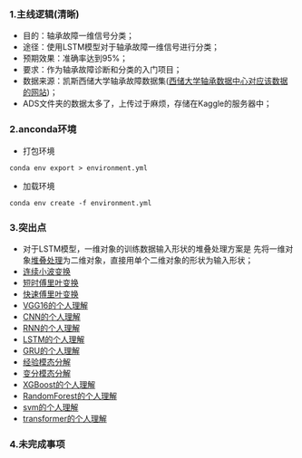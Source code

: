 ### 1.主线逻辑(清晰)

- 目的：轴承故障一维信号分类；
- 途径：使用LSTM模型对于轴承故障一维信号进行分类；
- 预期效果：准确率达到95%；
- 要求：作为轴承故障诊断和分类的入门项目；
- 数据来源：凯斯西储大学轴承故障数据集([西储大学轴承数据中心对应该数据的网站](https://link.csdn.net/?target=https%3A%2F%2Fengineering.case.edu%2Fbearingdatacenter%2Fwelcome))；
- ADS文件夹的数据太多了，上传过于麻烦，存储在Kaggle的服务器中；
### 2.anconda环境

- 打包环境

``conda env export > environment.yml``

- 加载环境

``conda env create -f environment.yml``

### 3.突出点

- 对于LSTM模型，一维对象的训练数据输入形状的堆叠处理方案是 先将一维对象[堆叠处理](./LSTM/TRY.ipynb)为二维对象，直接用单个二维对象的形状为输入形状；
- [连续小波变换](./VGG/EXPLAINATION_CWT.md)
- [短时傅里叶变换](./VGG/EXPLAINATION_STFT.md)
- [快速傅里叶变换](./VGG/EXPLAINATION_FFT.md)
- [VGG16的个人理解](./VGG/EXPLAINATION_CNN.md)
- [CNN的个人理解](./VGG/EXPLAINATION_CNN.md)
- [RNN的个人理解](./LSTM/EXPLAINATION_RNN.md)
- [LSTM的个人理解](./LSTM/EXPLAINATION_LSTM.md)
- [GRU的个人理解](./LSTM/EXPLAINATION_GRU.md)
- [经验模态分解](./LSTM/EXPLAINATION_EMD.md)
- [变分模态分解](./LSTM/EXPLAINATION_VMD.md)
- [XGBoost的个人理解](./XGBoost/EXPLAINATION_XGBoost.md)
- [RandomForest的个人理解](./XGBoost/EXPLAINATION_RandomForest.md)
- [svm的个人理解](./XGBoost/EXPLAINATION_SVM.md)
- [transformer的个人理解](./EXPLAINATION_Transformer.md)
### 4.未完成事项
